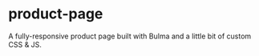 # product-page
A fully-responsive product page built with Bulma and a little bit of custom CSS &amp; JS.
